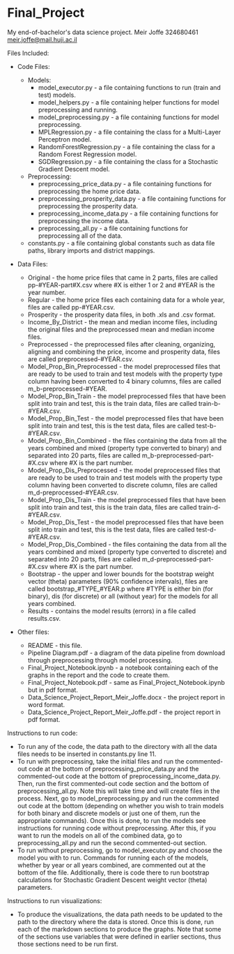 # Final_Project
My end-of-bachelor's data science project.
Meir Joffe
324680461
meir.joffe@mail.huji.ac.il

Files Included:
  
* Code Files:
  * Models:
    * model_executor.py - a file containing functions to run (train and test) models.
    * model_helpers.py - a file containing helper functions for model preprocessing and running.
    * model_preprocessing.py - a file containing functions for model preprocessing.
    * MPLRegression.py - a file containing the class for a Multi-Layer Perceptron model.
    * RandomForestRegression.py - a file containing the class for a Random Forest Regression model.
    * SGDRegression.py - a file containing the class for a Stochastic Gradient Descent model.
  * Preprocessing:
    * preprocessing_price_data.py - a file containing functions for preprocessing the home price data.
    * preprocessing_prosperity_data.py - a file containing functions for preprocessing the prosperity data.
    * preprocessing_income_data.py - a file containing functions for preprocessing the income data.
    * preprocessing_all.py - a file containing functions for preprocessing all of the data.
  * constants.py - a file containing global constants such as data file paths, library imports and district mappings.

* Data Files:
  * Original - the home price files that came in 2 parts, files are called pp-#YEAR-part#X.csv where #X is either 1 or 
      2 and #YEAR is the year number.
  * Regular - the home price files each containing data for a whole year, files are called pp-#YEAR.csv.
  * Prosperity - the prosperity data files, in both .xls and .csv format.
  * Income_By_District - the mean and median income files, including the original files and the preprocessed mean and
      median income files.
  * Preprocessed - the preprocessed files after cleaning, organizing, aligning and combining the price, income and
      prosperity data, files are called preprocessed-#YEAR.csv.
  * Model_Prop_Bin_Preprocessed - the model preprocessed files that are ready to be used to train and test models with
      the property type column having been converted to 4 binary columns, files are called m_b-preprocessed-#YEAR.
  * Model_Prop_Bin_Train - the model preprocessed files that have been split into train and test, this is the train
      data, files are called train-b-#YEAR.csv.
  * Model_Prop_Bin_Test - the model preprocessed files that have been split into train and test, this is the test 
      data, files are called test-b-#YEAR.csv.
  * Model_Prop_Bin_Combined - the files containing the data from all the years combined and mixed (property type
      converted to binary) and separated into 20 parts, files are called m_b-preprocessed-part-#X.csv where #X is the
      part number.
  * Model_Prop_Dis_Preprocessed - the model preprocessed files that are ready to be used to train and test models with
      the property type column having been converted to discrete column, files are called m_d-preprocessed-#YEAR.csv.
  * Model_Prop_Dis_Train - the model preprocessed files that have been split into train and test, this is the train
      data, files are called train-d-#YEAR.csv.
  * Model_Prop_Dis_Test - the model preprocessed files that have been split into train and test, this is the test 
      data, files are called test-d-#YEAR.csv.
  * Model_Prop_Dis_Combined - the files containing the data from all the years combined and mixed (property type
      converted to discrete) and separated into 20 parts, files are called m_d-preprocessed-part-#X.csv where #X is 
      the part number.
  * Bootstrap - the upper and lower bounds for the bootstrap weight vector (theta) parameters (90% confidence
      intervals), files are called bootstrap_#TYPE_#YEAR.p where #TYPE is either bin (for binary), dis (for discrete)
      or all (without year) for the models for all years combined.
  * Results - contains the model results (errors) in a file called results.csv.

* Other files:
  * README - this file.
  * Pipeline Diagram.pdf - a diagram of the data pipeline from download through preprocessing through model processing.
  * Final_Project_Notebook.ipynb - a notebook containing each of the graphs in the report and the code to create them.
  * Final_Project_Notebook.pdf - same as Final_Project_Notebook.ipynb but in pdf format.
  * Data_Science_Project_Report_Meir_Joffe.docx - the project report in word format.
  * Data_Science_Project_Report_Meir_Joffe.pdf - the project report in pdf format.


Instructions to run code:
* To run any of the code, the data path to the directory with all the data files needs to be inserted in 
    constants.py line 11.
* To run with preprocessing, take the initial files and run the commented-out code at the bottom of 
    preprocessing_price_data.py and the commented-out code at the bottom of preprocessing_income_data.py. Then, run 
    the first commented-out code section and the bottom of preprocessing_all.py. Note this will take time and will 
    create files in the process. Next, go to model_preprocessing.py and run the commented out code at the bottom 
    (depending on whether you wish to train models for both binary and discrete models or just one of them, run the 
    appropriate commands). Once this is done, to run the models see instructions for running code without 
    preprocessing. After this, if you want to run the models on all of the combined data, go to preprocessing_all.py 
    and run the second commented-out section.
* To run without preprocessing, go to model_executor.py and choose the model you with to run. Commands for running 
    each of the models, whether by year or all years combined, are commented out at the bottom of the file. 
    Additionally, there is code there to run bootstrap calculations for Stochastic Gradient Descent weight vector 
    (theta) parameters.


Instructions to run visualizations:
* To produce the visualizations, the data path needs to be updated to the path to the directory where the data is 
    stored. Once this is done, run each of the markdown sections to produce the graphs. Note that some of the 
    sections use variables that were defined in earlier sections, thus those sections need to be run first.
